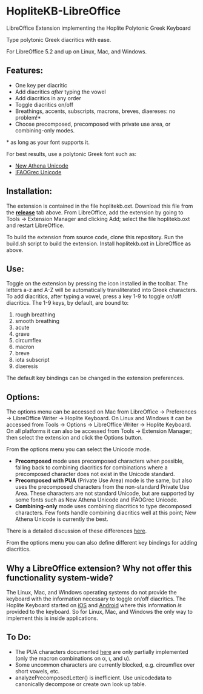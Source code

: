 # HopliteKB-LibreOffice
LibreOffice Extension implementing the Hoplite Polytonic Greek Keyboard

Type polytonic Greek diacritics with ease.  

For LibreOffice 5.2 and up on Linux, Mac, and Windows.

## Features:
* One key per diacritic
* Add diacritics _after_ typing the vowel
* Add diacritics in any order
* Toggle diacritics on/off
* Breathings, accents, subscripts, macrons, breves, diaereses: no problem!\*
* Choose precomposed, precomposed with private use area, or combining-only modes.

\* as long as your font supports it.

For best results, use a polytonic Greek font such as: 
* [New Athena Unicode](https://apagreekkeys.org/NAUdownload.html)
* [IFAOGrec Unicode](http://www.ifao.egnet.net/publications/publier/outils-ed/polices/#grec)

## Installation:
The extension is contained in the file hoplitekb.oxt.  Download this file from the [**release**](https://github.com/jeremymarch/HopliteKB-LibreOffice/releases) tab above.  From LibreOffice, add the extension by going to Tools -> Extension Manager and clicking Add; select the file hoplitekb.oxt and restart LibreOffice.

To build the extension from source code, clone this repository.  Run the build.sh script to build the extension.  Install hoplitekb.oxt in LibreOffice as above.

## Use:
Toggle on the extension by pressing the icon installed in the toolbar. The letters a-z and A-Z will be automatically transliterated into Greek characters. To add diacritics, after typing a vowel, press a key 1-9 to toggle on/off diacritics.  The 1-9 keys, by default, are bound to: 
1. rough breathing 
2. smooth breathing
3. acute
4. grave
5. circumflex
6. macron
7. breve
8. iota subscript
9. diaeresis

The default key bindings can be changed in the extension preferences.

## Options:
The options menu can be accessed on Mac from LibreOffice -> Preferences -> LibreOffice Writer -> Hoplite Keyboard.  On Linux and Windows it can be accessed from Tools -> Options -> LibreOffice Writer -> Hoplite Keyboard.  On all platforms it can also be accessed from Tools -> Extension Manager; then select the extension and click the Options button.  

From the options menu you can select the Unicode mode.  
* **Precomposed** mode uses precomposed characters when possible, falling back to combining diacritics for combinations where a precomposed character does not exist in the Unicode standard.  
* **Precomposed with PUA** (Private Use Area) mode is the same, but also uses the precomposed characters from the non-standard Private Use Area.  These characters are not standard Unicode, but are supported by some fonts such as New Athena Unicode and IFAOGrec Unicode.  
* **Combining-only** mode uses combining diacritics to type decomposed characters.  Few fonts handle combining diacritics well at this point; New Athena Unicode is currently the best.  

There is a detailed discussion of these differences [here](https://apagreekkeys.org/technicalDetails.html).

From the options menu you can also define different key bindings for adding diacritics.

## Why a LibreOffice extension?  Why not offer this functionality system-wide?
The Linux, Mac, and Windows operating systems do not provide the keyboard with the information necessary to toggle on/off diacritics.  The Hoplite Keyboard started on [iOS](https://github.com/jeremymarch/HopliteKB-iOS) and [Android](https://github.com/jeremymarch/HopliteKB-Android) where this information *is* provided to the keyboard.  So for Linux, Mac, and Windows the only way to implement this is inside applications.

## To Do:
* The PUA characters documented [here](https://apagreekkeys.org/technicalDetails.html) are only partially implemented (only the macron combinations on α, ι, and υ).  
* Some uncommon characters are currently blocked, e.g. circumflex over short vowels, etc.
* analyzePrecomposedLetter() is inefficient.  Use unicodedata to canonically decompose or create own look up table.


